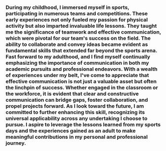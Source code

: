### During my childhood, I immersed myself in sports, participating in numerous teams and competitions. These early experiences not only fueled my passion for physical activity but also imparted invaluable life lessons. They taught me the significance of teamwork and effective communication, which were pivotal for our team's success on the field. The ability to collaborate and convey ideas became evident as fundamental skills that extended far beyond the sports arena.  Fast forward to my adulthood, and I find myself continually emphasizing the importance of communication in both my academic pursuits and professional endeavors. With a wealth of experiences under my belt, I've come to appreciate that effective communication is not just a valuable asset but often the linchpin of success. Whether engaged in the classroom or the workforce, it is evident that clear and constructive communication can bridge gaps, foster collaboration, and propel projects forward. As I look toward the future, I am committed to further enhancing this skill, recognizing its universal applicability across any undertaking I choose to pursue. I aspire to leverage the lessons learned from my sports days and the experiences gained as an adult to make meaningful contributions in my personal and professional journey.

<!--
**Cpaper985/Cpaper985** is a ✨ _special_ ✨ repository because its `README.md` (this file) appears on your GitHub profile.


